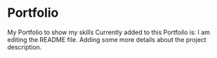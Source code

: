 # Portfolio
My Portfolio to show my skills
Currently added to this Portfoilo is:
I am editing the README file. Adding some more details about the project description.
